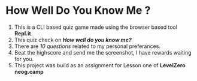 # How Well Do You Know Me ?

1. This is a CLI based quiz game made using the browser based tool **Repl.it**.
2. This quiz check on **_How well do you know me?_**
3. There are _10 questions_ related to my personal preferances.
4. Beat the highscore and send me the screenshot, I have rewards waiting for you.
5. This project was build as an assignment for Lesson one of **LevelZero neog.camp**
